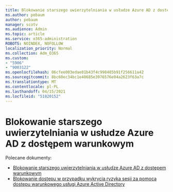 ```yaml
---
title: Blokowanie starszego uwierzytelniania w usłudze Azure AD z dostępem warunkowym
ms.author: pebaum
author: pebaum
manager: scotv
ms.audience: Admin
ms.topic: article
ms.service: o365-administration
ROBOTS: NOINDEX, NOFOLLOW
localization_priority: Normal
ms.collection: Adm_O365
ms.custom:
- "5906"
- "9003122"
ms.openlocfilehash: 06cfee003edae01b43f4c998485b91f256611a42
ms.sourcegitcommit: 8bc60ec34bc1e40685e3976576e04a2623f63a7c
ms.translationtype: MT
ms.contentlocale: pl-PL
ms.lasthandoff: 04/15/2021
ms.locfileid: "51820152"
---
```

# <a name="block-legacy-authentication-to-azure-ad-with-conditional-access"></a>Blokowanie starszego uwierzytelniania w usłudze Azure AD z dostępem warunkowym

Polecane dokumenty:

- [Blokowanie starszego uwierzytelniania w usłudze Azure AD z dostępem warunkowym](https://docs.microsoft.com/azure/active-directory/conditional-access/block-legacy-authentication#next-steps)
- [Blokowanie dostępu w przypadku wykrycia ryzyka sesji za pomocą dostępu warunkowego usługi Azure Active Directory](https://docs.microsoft.com/azure/active-directory/conditional-access/app-sign-in-risk)
